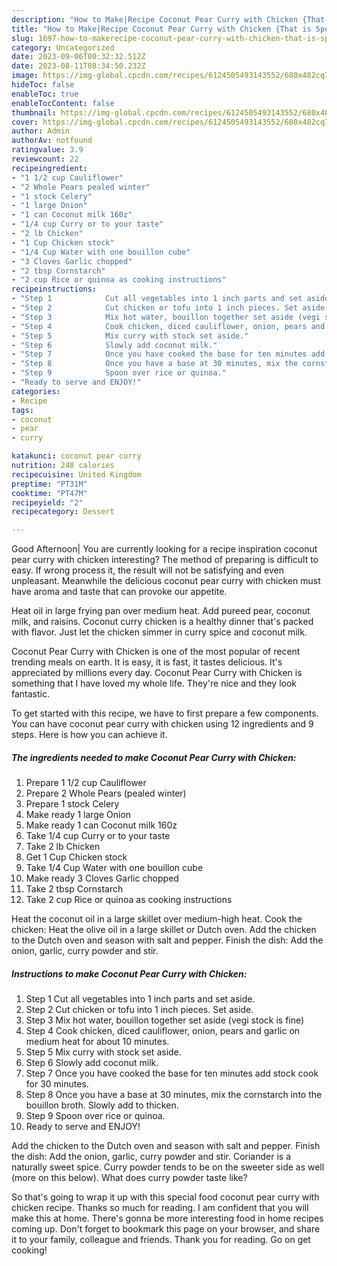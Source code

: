 ```yaml
---
description: "How to Make|Recipe Coconut Pear Curry with Chicken {That is Special"
title: "How to Make|Recipe Coconut Pear Curry with Chicken {That is Special"
slug: 1697-how-to-makerecipe-coconut-pear-curry-with-chicken-that-is-special
category: Uncategorized
date: 2023-09-06T00:32:32.512Z
date: 2023-08-11T08:34:50.232Z
image: https://img-global.cpcdn.com/recipes/6124505493143552/680x482cq70/coconut-pear-curry-with-chicken-recipe-main-photo.jpg
hideToc: false
enableToc: true
enableTocContent: false
thumbnail: https://img-global.cpcdn.com/recipes/6124505493143552/680x482cq70/coconut-pear-curry-with-chicken-recipe-main-photo.jpg
cover: https://img-global.cpcdn.com/recipes/6124505493143552/680x482cq70/coconut-pear-curry-with-chicken-recipe-main-photo.jpg
author: Admin
authorAv: notfound
ratingvalue: 3.9
reviewcount: 22
recipeingredient:
- "1 1/2 cup Cauliflower"
- "2 Whole Pears pealed winter"
- "1 stock Celery"
- "1 large Onion"
- "1 can Coconut milk 160z"
- "1/4 cup Curry or to your taste"
- "2 lb Chicken"
- "1 Cup Chicken stock"
- "1/4 Cup Water with one bouillon cube"
- "3 Cloves Garlic chopped"
- "2 tbsp Cornstarch"
- "2 cup Rice or quinoa as cooking instructions"
recipeinstructions:
- "Step 1            Cut all vegetables into 1 inch parts and set aside."
- "Step 2            Cut chicken or tofu into 1 inch pieces. Set aside."
- "Step 3            Mix hot water, bouillon together set aside (vegi stock is fine)"
- "Step 4            Cook chicken, diced cauliflower, onion, pears and garlic on medium heat for about 10 minutes."
- "Step 5            Mix curry with stock set aside."
- "Step 6            Slowly add coconut milk."
- "Step 7            Once you have cooked the base for ten minutes add stock cook for 30 minutes."
- "Step 8            Once you have a base at 30 minutes, mix the cornstarch into the bouillon broth. Slowly add to thicken."
- "Step 9            Spoon over rice or quinoa."
- "Ready to serve and ENJOY!"
categories:
- Recipe
tags:
- coconut
- pear
- curry

katakunci: coconut pear curry 
nutrition: 248 calories
recipecuisine: United Kingdom
preptime: "PT31M"
cooktime: "PT47M"
recipeyield: "2"
recipecategory: Dessert

---
```



Good Afternoon| You are currently looking for a recipe inspiration coconut pear curry with chicken interesting? The method of preparing is difficult to easy. If wrong process it, the result will not be satisfying and even unpleasant. Meanwhile the delicious coconut pear curry with chicken must have aroma and taste that can provoke our appetite.





Heat oil in large frying pan over medium heat. Add pureed pear, coconut milk, and raisins. Coconut curry chicken is a healthy dinner that&#39;s packed with flavor. Just let the chicken simmer in curry spice and coconut milk.

Coconut Pear Curry with Chicken is one of the most popular of recent trending meals on earth. It is easy, it is fast, it tastes delicious. It's appreciated by millions every day. Coconut Pear Curry with Chicken is something that I have loved my whole life. They're nice and they look fantastic.


To get started with this recipe, we have to first prepare a few components. You can have coconut pear curry with chicken using 12 ingredients and 9 steps. Here is how you can achieve it.

<!--inarticleads1-->

##### The ingredients needed to make Coconut Pear Curry with Chicken:

1. Prepare 1 1/2 cup Cauliflower
1. Prepare 2 Whole Pears (pealed winter)
1. Prepare 1 stock Celery
1. Make ready 1 large Onion
1. Make ready 1 can Coconut milk 160z
1. Take 1/4 cup Curry or to your taste
1. Take 2 lb Chicken
1. Get 1 Cup Chicken stock
1. Take 1/4 Cup Water with one bouillon cube
1. Make ready 3 Cloves Garlic chopped
1. Take 2 tbsp Cornstarch
1. Take 2 cup Rice or quinoa as cooking instructions


Heat the coconut oil in a large skillet over medium-high heat. Cook the chicken: Heat the olive oil in a large skillet or Dutch oven. Add the chicken to the Dutch oven and season with salt and pepper. Finish the dish: Add the onion, garlic, curry powder and stir. 

<!--inarticleads2-->

##### Instructions to make Coconut Pear Curry with Chicken:

1. Step 1            Cut all vegetables into 1 inch parts and set aside.
1. Step 2            Cut chicken or tofu into 1 inch pieces. Set aside.
1. Step 3            Mix hot water, bouillon together set aside (vegi stock is fine)
1. Step 4            Cook chicken, diced cauliflower, onion, pears and garlic on medium heat for about 10 minutes.
1. Step 5            Mix curry with stock set aside.
1. Step 6            Slowly add coconut milk.
1. Step 7            Once you have cooked the base for ten minutes add stock cook for 30 minutes.
1. Step 8            Once you have a base at 30 minutes, mix the cornstarch into the bouillon broth. Slowly add to thicken.
1. Step 9            Spoon over rice or quinoa.
1. Ready to serve and ENJOY!

Add the chicken to the Dutch oven and season with salt and pepper. Finish the dish: Add the onion, garlic, curry powder and stir. Coriander is a naturally sweet spice. Curry powder tends to be on the sweeter side as well (more on this below). What does curry powder taste like? 

So that's going to wrap it up with this special food coconut pear curry with chicken recipe. Thanks so much for reading. I am confident that you will make this at home. There's gonna be more interesting food in home recipes coming up. Don't forget to bookmark this page on your browser, and share it to your family, colleague and friends. Thank you for reading. Go on get cooking!
